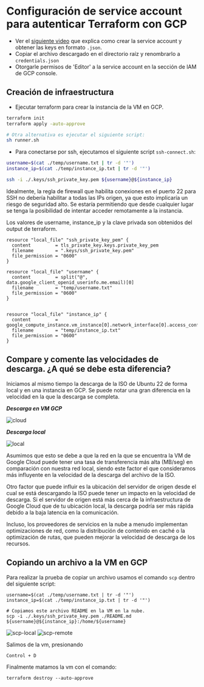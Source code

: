 # Configuración de service account para autenticar Terraform con GCP

-   Ver el [siguiente video](https://youtu.be/KilW1B8gxW4?si=EyeC7kTnZO5Otjzr) que explica como crear la service account y obtener las keys en formato `.json`.
-   Copiar el archivo descargado en el directorio raíz y renombrarlo a `credentials.json`
-   Otorgarle permisos de 'Editor' a la service account en la sección de IAM de GCP console.

## Creación de infraestructura

-   Ejecutar terraform para crear la instancia de la VM en GCP.

```bash
terraform init
terraform apply -auto-approve

# Otra alternativa es ejecutar el siguiente script:
sh runner.sh
```

-   Para conectarse por ssh, ejecutamos el siguiente script `ssh-connect.sh`:

```bash
username=$(cat ./temp/username.txt | tr -d '"')
instance_ip=$(cat ./temp/instance_ip.txt | tr -d '"')

ssh -i ./.keys/ssh_private_key.pem ${username}@${instance_ip}
```

Idealmente, la regla de firewall que habilita conexiones en el puerto 22 para SSH no debería habilitar a todas las IPs origen, ya que esto implicaría un riesgo de seguridad alto.
Se estaría permitiendo que desde cualquier lugar se tenga la posibilidad de intentar acceder remotamente a la instancia.

Los valores de username, instance_ip y la clave privada son obtenidos del output de terraform.

```
resource "local_file" "ssh_private_key_pem" {
  content         = tls_private_key.keys.private_key_pem
  filename        = ".keys/ssh_private_key.pem"
  file_permission = "0600"
}

resource "local_file" "username" {
  content         = split("@", data.google_client_openid_userinfo.me.email)[0]
  filename        = "temp/username.txt"
  file_permission = "0600"
}


resource "local_file" "instance_ip" {
  content         = google_compute_instance.vm_instance[0].network_interface[0].access_config[0].nat_ip
  filename        = "temp/instance_ip.txt"
  file_permission = "0600"
}
```

## Compare y comente las velocidades de descarga. ¿A qué se debe esta diferencia?

Iniciamos al mismo tiempo la descarga de la ISO de Ubuntu 22 de forma local y en una instancia en GCP. Se puede notar una gran diferencia en la velocidad en la que la descarga se completa.

**_Descarga en VM GCP_**

![cloud](https://github.com/Fedesin/sdypp-2024/assets/117539520/acf05368-f216-4be2-9685-0bd91ff514b7)

**_Descarga local_**

![local](https://github.com/Fedesin/sdypp-2024/assets/117539520/837eacd6-38d3-4a59-88a1-f6a455c2d626)

Asumimos que esto se debe a que la red en la que se encuentra la VM de Google Cloud puede tener una tasa de transferencia más alta (MB/seg) en comparación con nuestra red local, siendo este factor el que consideramos más influyente en la velocidad de la descarga del archivo de la ISO.

Otro factor que puede influir es la ubicación del servidor de origen desde el cual se está descargando la ISO puede tener un impacto en la velocidad de descarga. Si el servidor de origen está más cerca de la infraestructura de Google Cloud que de tu ubicación local, la descarga podría ser más rápida debido a la baja latencia en la comunicación.

Incluso, los proveedores de servicios en la nube a menudo implementan optimizaciones de red, como la distribución de contenido en caché o la optimización de rutas, que pueden mejorar la velocidad de descarga de los recursos.

## Copiando un archivo a la VM en GCP

Para realizar la prueba de copiar un archivo usamos el comando `scp` dentro del siguiente script:

```
username=$(cat ./temp/username.txt | tr -d '"')
instance_ip=$(cat ./temp/instance_ip.txt | tr -d '"')

# Copiamos este archivo README en la VM en la nube.
scp -i ./.keys/ssh_private_key.pem ./README.md ${username}@${instance_ip}:/home/${username}
```

![scp-local](https://github.com/Fedesin/sdypp-2024/assets/117539520/8229ee14-5767-4649-8b5d-f0cac5320dde)
![scp-remote](https://github.com/Fedesin/sdypp-2024/assets/117539520/4a619b4b-789d-4bf1-96d4-942698fe0083)

Salimos de la vm, presionando

`Control + D`

Finalmente matamos la vm con el comando:

`terraform destroy --auto-approve`
